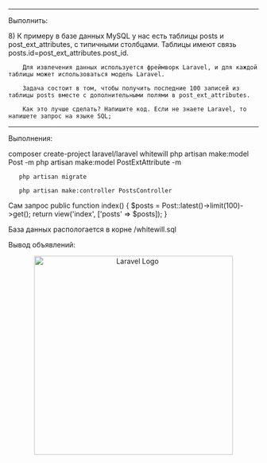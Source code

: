 --------------------------------------
<p>Выполнить:</p>
        8) К примеру в базе данных MySQL у нас есть таблицы posts и post_ext_attributes, с типичными столбцами. Таблицы имеют связь posts.id=post_ext_attributes.post_id.

        Для извлечения данных используется фреймворк Laravel, и для каждой таблицы может использоваться модель Laravel.

        Задача состоит в том, чтобы получить последние 100 записей из таблицы posts вместе с дополнительными полями в post_ext_attributes.

        Как это лучше сделать? Напишите код. Если не знаете Laravel, то напишете запрос на языке SQL;

--------------------------------------
<p>Выполнения:</p>

composer create-project laravel/laravel whitewill
	   php artisan make:model Post -m
	   php artisan make:model PostExtAttribute -m

       php artisan migrate

       php artisan make:controller PostsController

Сам запроc
        public function index()
        {
            $posts = Post::latest()->limit(100)->get();
            return view('index', ['posts' => $posts]);
        }

База данных распологается в корне /whitewill.sql

Вывод объявлений:

<p align="center"><img src="https://raw.githubusercontent.com/laravel/art/master/logo-lockup/5%20SVG/2%20CMYK/1%20Full%20Color/laravel-logolockup-cmyk-red.svg" width="400" alt="Laravel Logo"></p>

